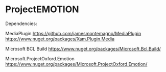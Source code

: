 # ProjectEMOTION

Dependencies:

MediaPlugin
https://github.com/jamesmontemagno/MediaPlugin
https://www.nuget.org/packages/Xam.Plugin.Media

Microsoft BCL Build
https://www.nuget.org/packages/Microsoft.Bcl.Build/

Microsoft.ProjectOxford.Emotion
https://www.nuget.org/packages/Microsoft.ProjectOxford.Emotion/


